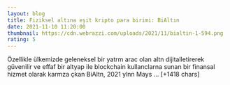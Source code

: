 ```yaml
--- 
layout: blog
title: Fiziksel altına eşit kripto para birimi: BiAltın
date: 2021-11-10 11:20:00
thumbnail: https://cdn.webrazzi.com/uploads/2021/11/bialtin-1-594.png
rating: 5
---
```

Özellikle ülkemizde geleneksel bir yatrm arac olan altn dijitalletirerek güvenilir ve effaf bir altyap ile blockchain kullanclarna sunan bir finansal hizmet olarak karmza çkan BiAltn, 2021 ylnn Mays … [+1418 chars]